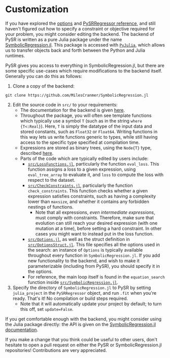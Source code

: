 # Customization

If you have explored the [options](options.md) and [PySRRegressor reference](api.md), and still haven't figured out how to specify a constraint or objective required for your problem, you might consider editing the backend.
The backend of PySR is written as a pure Julia package under the name [SymbolicRegression.jl](https://github.com/MilesCranmer/SymbolicRegression.jl).
This package is accessed with [`PyJulia`](https://github.com/JuliaPy/pyjulia), which allows us to transfer objects back and forth between the Python and Julia runtimes.

PySR gives you access to everything in SymbolicRegression.jl, but there are some specific use-cases which require modifications to the backend itself.
Generally you can do this as follows:

1. Clone a copy of the backend:
```
git clone https://github.com/MilesCranmer/SymbolicRegression.jl
```
2. Edit the source code in `src/` to your requirements:
    -  The documentation for the backend is given [here](https://astroautomata.com/SymbolicRegression.jl/dev/). 
    - Throughout the package, you will often see template functions which typically use a symbol `T` (such as in the string `where {T<:Real}`). Here, `T` is simply the datatype of the input data and stored constants, such as `Float32` or `Float64`. Writing functions in this way lets us write functions generic to types, while still having access to the specific type specified at compilation time.
    - Expressions are stored as binary trees, using the `Node{T}` type, described [here](https://astroautomata.com/SymbolicRegression.jl/dev/types/#SymbolicRegression.CoreModule.EquationModule.Node).
    - Parts of the code which are typically edited by users include:
        - [`src/LossFunctions.jl`](https://github.com/MilesCranmer/SymbolicRegression.jl/blob/master/src/LossFunctions.jl), particularly the function `eval_loss`. This function assigns a loss to a given expression, using `eval_tree_array` to evaluate it, and `loss` to compute the loss with respect to the dataset.
        - [`src/CheckConstraints.jl`](https://github.com/MilesCranmer/SymbolicRegression.jl/blob/master/src/CheckConstraints.jl), particularly the function `check_constraints`. This function checks whether a given expression satisfies constraints, such as having a complexity lower than `maxsize`, and whether it contains any forbidden nestings of functions.
            - Note that all expressions, *even intermediate expressions*, must comply with constraints. Therefore, make sure that evolution can still reach your desired expression (with one mutation at a time), before setting a hard constraint. In other cases you might want to instead put in the loss function.
        - [`src/Options.jl`](https://github.com/MilesCranmer/SymbolicRegression.jl/blob/master/src/Options.jl), as well as the struct definition in [`src/OptionsStruct.jl`](https://github.com/MilesCranmer/SymbolicRegression.jl/blob/master/src/OptionsStruct.jl). This file specifies all the options used in the search: an instance of `Options` is typically available throughout every function in `SymbolicRegression.jl`. If you add new functionality to the backend, and wish to make it parameterizable (including from PySR), you should specify it in the options.
        - For reference, the main loop itself is found in the `equation_search` function inside [`src/SymbolicRegression.jl`](https://github.com/MilesCranmer/SymbolicRegression.jl/blob/master/src/SymbolicRegression.jl).
3. Specify the directory of `SymbolicRegression.jl` to PySR by setting `julia_project` in the `PySRRegressor` object, and run `.fit` when you're ready. That's it! No compilation or build steps required.
    - Note that it will automatically update your project by default; to turn this off, set `update=False`.

If you get comfortable enough with the backend, you might consider using the Julia package directly: the API is given on the [SymbolicRegression.jl documentation](https://astroautomata.com/SymbolicRegression.jl/dev/).

If you make a change that you think could be useful to other users, don't hesitate to open a pull request on either the PySR or SymbolicRegression.jl repositories! Contributions are very appreciated.
